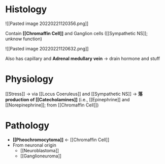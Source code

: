 # Histology

![[Pasted image 20220221120356.png]]

Contain **[[Chromaffin Cell]]** and Ganglion cells ([[Sympathetic NS]]; unknow function)

![[Pasted image 20220221120632.png]]

Also has capillary and **Adrenal medullary vein** → drain hormone and stuff

# Physiology
[[Stress]] → via [[Locus Coeruleus]] and [[Sympathetic NS]] → **落 production of [[Catecholamines]]** (i.e., [[Epinephrine]] and [[Norepinephrine]]; from [[Chromaffin Cell]])

# Pathology
- **[[Pheochromocytoma]]** ← [[Chromaffin Cell]]
- From neuronal origin
	- [[Neuroblastoma]]
	- [[Ganglioneuroma]]